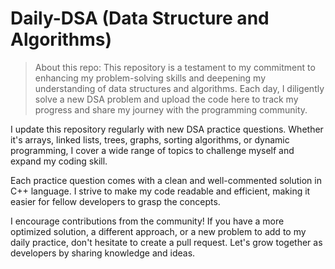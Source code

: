 # Daily-DSA (Data Structure and Algorithms)

> About this repo:
This repository is a testament to my commitment to enhancing my problem-solving skills and deepening my understanding of data structures and algorithms. Each day, I diligently solve a new DSA problem and upload the code here to track my progress and share my journey with the programming community.


I update this repository regularly with new DSA practice questions. Whether it's arrays, linked lists, trees, graphs, sorting algorithms, or dynamic programming, I cover a wide range of topics to challenge myself and expand my coding skill.

Each practice question comes with a clean and well-commented solution in C++ language. I strive to make my code readable and efficient, making it easier for fellow developers to grasp the concepts.

I encourage contributions from the community! If you have a more optimized solution, a different approach, or a new problem to add to my daily practice, don't hesitate to create a pull request. Let's grow together as developers by sharing knowledge and ideas.
